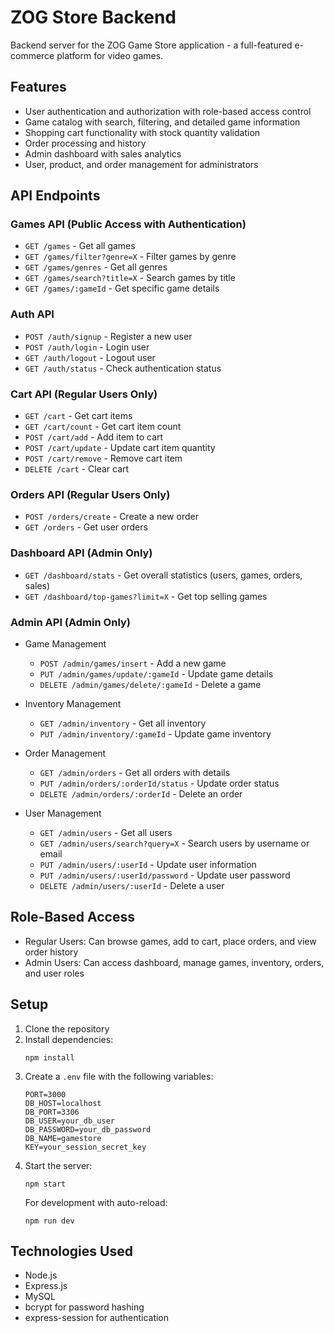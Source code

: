 # ZOG Store Backend

Backend server for the ZOG Game Store application - a full-featured e-commerce platform for video games.

## Features

- User authentication and authorization with role-based access control
- Game catalog with search, filtering, and detailed game information
- Shopping cart functionality with stock quantity validation
- Order processing and history
- Admin dashboard with sales analytics
- User, product, and order management for administrators

## API Endpoints

### Games API (Public Access with Authentication)
- `GET /games` - Get all games
- `GET /games/filter?genre=X` - Filter games by genre
- `GET /games/genres` - Get all genres
- `GET /games/search?title=X` - Search games by title
- `GET /games/:gameId` - Get specific game details

### Auth API
- `POST /auth/signup` - Register a new user
- `POST /auth/login` - Login user
- `GET /auth/logout` - Logout user
- `GET /auth/status` - Check authentication status

### Cart API (Regular Users Only)
- `GET /cart` - Get cart items
- `GET /cart/count` - Get cart item count
- `POST /cart/add` - Add item to cart
- `POST /cart/update` - Update cart item quantity
- `POST /cart/remove` - Remove cart item
- `DELETE /cart` - Clear cart

### Orders API (Regular Users Only)
- `POST /orders/create` - Create a new order
- `GET /orders` - Get user orders

### Dashboard API (Admin Only)
- `GET /dashboard/stats` - Get overall statistics (users, games, orders, sales)
- `GET /dashboard/top-games?limit=X` - Get top selling games

### Admin API (Admin Only)
- Game Management
  - `POST /admin/games/insert` - Add a new game
  - `PUT /admin/games/update/:gameId` - Update game details
  - `DELETE /admin/games/delete/:gameId` - Delete a game

- Inventory Management
  - `GET /admin/inventory` - Get all inventory
  - `PUT /admin/inventory/:gameId` - Update game inventory

- Order Management
  - `GET /admin/orders` - Get all orders with details
  - `PUT /admin/orders/:orderId/status` - Update order status
  - `DELETE /admin/orders/:orderId` - Delete an order

- User Management
  - `GET /admin/users` - Get all users
  - `GET /admin/users/search?query=X` - Search users by username or email
  - `PUT /admin/users/:userId` - Update user information
  - `PUT /admin/users/:userId/password` - Update user password
  - `DELETE /admin/users/:userId` - Delete a user

## Role-Based Access
- Regular Users: Can browse games, add to cart, place orders, and view order history
- Admin Users: Can access dashboard, manage games, inventory, orders, and user roles

## Setup

1. Clone the repository
2. Install dependencies:
   ```
   npm install
   ```
3. Create a `.env` file with the following variables:
   ```
   PORT=3000
   DB_HOST=localhost
   DB_PORT=3306
   DB_USER=your_db_user
   DB_PASSWORD=your_db_password
   DB_NAME=gamestore
   KEY=your_session_secret_key
   ```
4. Start the server:
   ```
   npm start
   ```
   For development with auto-reload:
   ```
   npm run dev
   ```

## Technologies Used
- Node.js
- Express.js
- MySQL
- bcrypt for password hashing
- express-session for authentication
